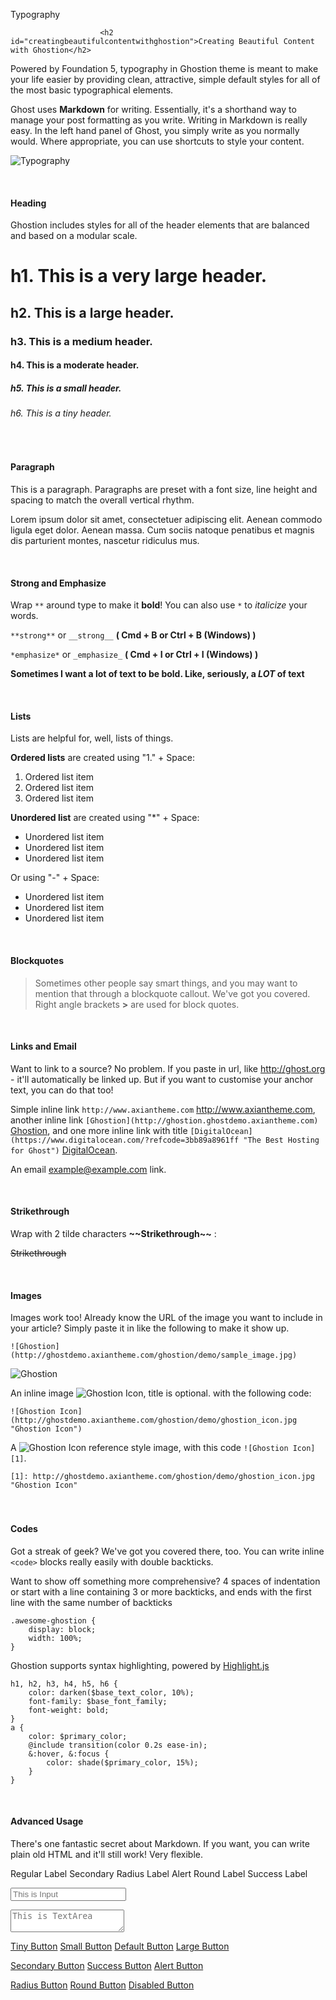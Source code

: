 Typography


                        <h2 id="creatingbeautifulcontentwithghostion">Creating Beautiful Content with Ghostion</h2>

<p>Powered by Foundation 5, typography in Ghostion theme is meant to make your life easier by providing clean, attractive, simple default styles for all of the most basic typographical elements.</p>

<p>Ghost uses <strong>Markdown</strong> for writing. Essentially, it's a shorthand way to manage your post formatting as you write. Writing in Markdown is really easy. In the left hand panel of Ghost, you simply write as you normally would. Where appropriate, you can use shortcuts to style your content. </p>

<p><img src="http://ghostdemo.axiantheme.com/ghostion/demo/typography.jpg" alt="Typography"></p>

<p><br></p>

<h4 id="heading">Heading</h4>

<p>Ghostion includes styles for all of the header elements that are balanced and based on a modular scale.</p>

<h1 id="h1thisisaverylargeheader">h1. This is a very large header.</h1>

<h2 id="h2thisisalargeheader">h2. This is a large header.</h2>

<h3 id="h3thisisamediumheader">h3. This is a medium header.</h3>

<h4 id="h4thisisamoderateheader">h4. This is a moderate header.</h4>

<h5 id="h5thisisasmallheader">h5. This is a small header.</h5>

<h6 id="h6thisisatinyheader">h6. This is a tiny header.</h6>

<p><br></p>

<h4 id="paragraph">Paragraph</h4>

<p>This is a paragraph. Paragraphs are preset with a font size, line height and spacing to match the overall vertical rhythm.</p>

<p>Lorem ipsum dolor sit amet, consectetuer adipiscing elit. Aenean commodo ligula eget dolor. Aenean massa. Cum sociis natoque penatibus et magnis dis parturient montes, nascetur ridiculus mus.</p>

<p><br></p>

<h4 id="strongandemphasize">Strong and Emphasize</h4>

<p>Wrap <code>**</code> around type to make it <strong>bold</strong>! You can also use <code>*</code> to <em>italicize</em> your words.</p>

<p><code>**strong**</code> or <code>__strong__</code> <strong>( Cmd + B or Ctrl + B (Windows) )</strong></p>

<p><code>*emphasize*</code> or <code>_emphasize_</code> <strong>( Cmd + I or Ctrl + I (Windows) )</strong></p>

<p><strong>Sometimes I want a lot of text to be bold. Like, seriously, a <em>LOT</em> of text</strong></p>

<p><br></p>

<h4 id="lists">Lists</h4>

<p>Lists are helpful for, well, lists of things.</p>

<p><strong>Ordered lists</strong> are created using "1." + Space:</p>

<ol>
<li>Ordered list item  </li>
<li>Ordered list item  </li>
<li>Ordered list item</li>
</ol>

<p><strong>Unordered list</strong> are created using "*" + Space:</p>

<ul>
<li>Unordered list item</li>
<li>Unordered list item</li>
<li>Unordered list item </li>
</ul>

<p>Or using "-" + Space:</p>

<ul>
<li>Unordered list item</li>
<li>Unordered list item</li>
<li>Unordered list item</li>
</ul>

<p><br></p>

<h4 id="blockquotes">Blockquotes</h4>

<blockquote>
  <p>Sometimes other people say smart things, and you may want to mention that through a blockquote callout. We've got you covered. Right angle brackets <strong>&gt;</strong> are used for block quotes.</p>
</blockquote>

<p><br></p>

<h4 id="linksandemail">Links and Email</h4>

<p>Want to link to a source? No problem. If you paste in url, like <a href="http://ghost.org">http://ghost.org</a> - it'll automatically be linked up. But if you want to customise your anchor text, you can do that too! </p>

<p>Simple inline link <code>http://www.axiantheme.com</code> <a href="http://www.axiantheme.com">http://www.axiantheme.com</a>, another inline link <code>[Ghostion](http://ghostion.ghostdemo.axiantheme.com)</code> <a href="http://ghostion.ghostdemo.axiantheme.com">Ghostion</a>, and one more inline link with title <code>[DigitalOcean](https://www.digitalocean.com/?refcode=3bb89a8961ff "The Best Hosting for Ghost")</code> <a href="https://www.digitalocean.com/?refcode=3bb89a8961ff" title="The Best Hosting for Ghost">DigitalOcean</a>. </p>

<p>An email <a href="mailto:example@example.com">example@example.com</a> link.</p>

<p><br></p>

<h4 id="strikethrough">Strikethrough</h4>

<p>Wrap with 2 tilde characters <strong>~~Strikethrough~~</strong> :</p>

<p><del>Strikethrough</del></p>

<p><br></p>

<h4 id="images">Images</h4>

<p>Images work too! Already know the URL of the image you want to include in your article? Simply paste it in like the following to make it show up.</p>

<p><code>![Ghostion](http://ghostdemo.axiantheme.com/ghostion/demo/sample_image.jpg)</code></p>

<p><img src="http://ghostdemo.axiantheme.com/ghostion/demo/sample_image.jpg" alt="Ghostion"></p>

<p>An inline image <img src="http://ghostdemo.axiantheme.com/ghostion/demo/ghostion_icon.jpg" alt="Ghostion Icon" title="Ghostion Icon">, title is optional. with the following code:</p>

<p><code>![Ghostion Icon](http://ghostdemo.axiantheme.com/ghostion/demo/ghostion_icon.jpg "Ghostion Icon")</code></p>

<p>A <img src="http://ghostdemo.axiantheme.com/ghostion/demo/ghostion_icon.jpg" alt="Ghostion Icon" title="Ghostion Icon"> reference style image, with this code <code>![Ghostion Icon][1]</code>.</p>

<p><code>[1]: http://ghostdemo.axiantheme.com/ghostion/demo/ghostion_icon.jpg "Ghostion Icon"</code>
<br> <br>
<br></p>

<h4 id="codes">Codes</h4>

<p>Got a streak of geek? We've got you covered there, too. You can write inline <code>&lt;code&gt;</code> blocks really easily with double backticks. </p>

<p>Want to show off something more comprehensive? 4 spaces of indentation or start with a line containing 3 or more backticks, and ends with the first line with the same number of backticks</p>

<pre><code class=" hljs css"><span class="hljs-class">.awesome-ghostion</span> <span class="hljs-rules">{
    <span class="hljs-rule"><span class="hljs-attribute">display</span>:<span class="hljs-value"> block</span></span>;
    <span class="hljs-rule"><span class="hljs-attribute">width</span>:<span class="hljs-value"> <span class="hljs-number">100</span>%</span></span>;
<span class="hljs-rule">}</span></span>
</code></pre>

<p>Ghostion supports syntax highlighting, powered by <a href="http://highlightjs.org/">Highlight.js</a></p>

<pre><code class=" hljs ruby">h1, h2, h3, h4, h5, h6 {  
    <span class="hljs-symbol">color:</span> darken(<span class="hljs-variable">$base_text_color</span>, <span class="hljs-number">10</span>%);
    font-<span class="hljs-symbol">family:</span> <span class="hljs-variable">$base_font_family</span>;
    font-<span class="hljs-symbol">weight:</span> bold;
}
a {  
    <span class="hljs-symbol">color:</span> <span class="hljs-variable">$primary_color</span>;
    <span class="hljs-variable">@include</span> transition(color <span class="hljs-number">0</span>.<span class="hljs-number">2</span>s ease-<span class="hljs-keyword">in</span>);
    &amp;<span class="hljs-symbol">:hover</span>, &amp;<span class="hljs-symbol">:focus</span> {
        <span class="hljs-symbol">color:</span> shade(<span class="hljs-variable">$primary_color</span>, <span class="hljs-number">15</span>%);
    }
}
</code></pre>

<p><br></p>

<h4 id="advancedusage">Advanced Usage</h4>

<p>There's one fantastic secret about Markdown. If you want, you can write plain old HTML and it'll still work! Very flexible.</p>

<p><span class="label">Regular Label</span> <span class="secondary radius label">Secondary Radius Label</span> <span class="alert round label">Alert Round Label</span> <span class="success label">Success Label</span></p>

<p><input type="text" placeholder="This is Input"></p>

<p><textarea placeholder="This is TextArea"></textarea></p>

<p><a href="#" class="button tiny">Tiny Button</a> <a href="#" class="button small">Small Button</a> <a href="#" class="button">Default Button</a> <a href="#" class="button large">Large Button</a></p>

<p><a href="#" class="button secondary">Secondary Button</a> <a href="#" class="button success">Success Button</a> <a href="#" class="button alert">Alert Button</a></p>

<p><a href="#" class="button radius">Radius Button</a> <a href="#" class="button round">Round Button</a> <a href="#" class="button disabled">Disabled Button</a></p>
